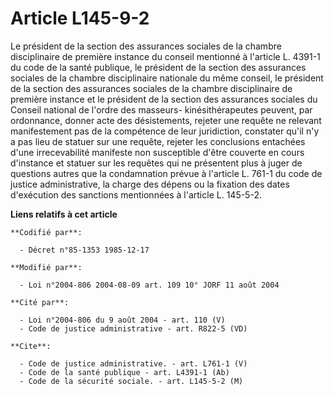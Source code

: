 # Article L145-9-2

Le président de la section des assurances sociales de la chambre disciplinaire de première instance du conseil mentionné à
l'article L. 4391-1 du code de la santé publique, le président de la section des assurances sociales de la chambre
disciplinaire nationale du même conseil, le président de la section des assurances sociales de la chambre disciplinaire de
première instance et le président de la section des assurances sociales du Conseil national de l'ordre des masseurs-
kinésithérapeutes peuvent, par ordonnance, donner acte des désistements, rejeter une requête ne relevant manifestement pas de
la compétence de leur juridiction, constater qu'il n'y a pas lieu de statuer sur une requête, rejeter les conclusions
entachées d'une irrecevabilité manifeste non susceptible d'être couverte en cours d'instance et statuer sur les requêtes qui
ne présentent plus à juger de questions autres que la condamnation prévue à l'article L. 761-1 du code de justice
administrative, la charge des dépens ou la fixation des dates d'exécution des sanctions mentionnées à l'article L. 145-5-2.

**Liens relatifs à cet article**

	**Codifié par**:

	  - Décret n°85-1353 1985-12-17

	**Modifié par**:

	  - Loi n°2004-806 2004-08-09 art. 109 10° JORF 11 août 2004

	**Cité par**:

	  - Loi n°2004-806 du 9 août 2004 - art. 110 (V)
	  - Code de justice administrative - art. R822-5 (VD)

	**Cite**:

	  - Code de justice administrative. - art. L761-1 (V)
	  - Code de la santé publique - art. L4391-1 (Ab)
	  - Code de la sécurité sociale. - art. L145-5-2 (M)
